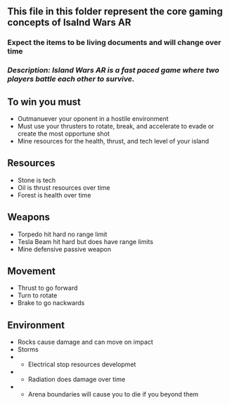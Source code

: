 ## This file in this folder represent the core gaming concepts of Isalnd Wars AR
### Expect the items to be living documents and will change over time

### *Description: Island Wars AR is a fast paced game where two players battle each other to survive.*
## To win you must
- Outmanuever your oponent in a hostile environment
- Must use your thrusters to rotate, break, and accelerate to evade or create the most opportune shot
- Mine resources for the health, thrust, and tech level of your island


## Resources
- Stone is tech
- Oil is thrust resources over time
- Forest is health over time

## Weapons
- Torpedo hit hard no range limit
- Tesla Beam hit hard but does have range limits
- Mine defensive passive weapon

## Movement
- Thrust to go forward
- Turn to rotate
- Brake to go nackwards

## Environment
- Rocks cause damage and can move on impact
- Storms
-   - Electrical stop resources developmet
-   - Radiation does damage over time
-   - Arena boundaries will cause you to die if you beyond them
